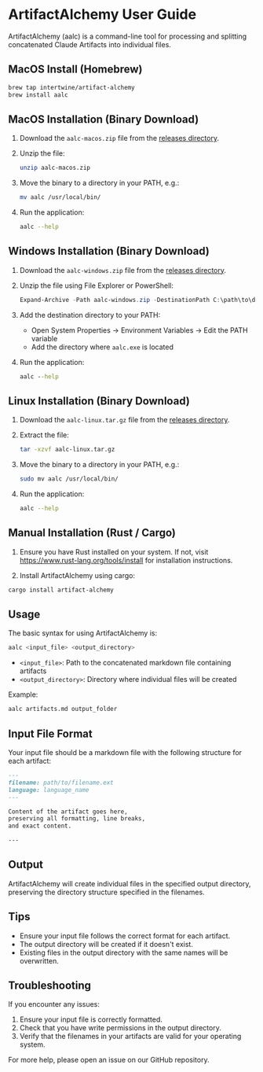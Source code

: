 # ArtifactAlchemy User Guide

ArtifactAlchemy (aalc) is a command-line tool for processing and splitting
concatenated Claude Artifacts into individual files.

## MacOS Install (Homebrew)

```bash
brew tap intertwine/artifact-alchemy
brew install aalc
```

## MacOS Installation (Binary Download)

1. Download the `aalc-macos.zip` file from the [releases directory](https://github.com/intertwine/artifact-alchemy/raw/main/releases/download/v0.1.0/aalc-macos.zip).
2. Unzip the file:

   ```sh
   unzip aalc-macos.zip
   ```

3. Move the binary to a directory in your PATH, e.g.:

   ```sh
   mv aalc /usr/local/bin/
   ```

4. Run the application:

   ```sh
   aalc --help
   ```

## Windows Installation (Binary Download)

1. Download the `aalc-windows.zip` file from the [releases directory](https://github.com/intertwine/artifact-alchemy/raw/main/releases/download/v0.1.0/aalc-windows.zip).
2. Unzip the file using File Explorer or PowerShell:

   ```powershell
   Expand-Archive -Path aalc-windows.zip -DestinationPath C:\path\to\destination
   ```

3. Add the destination directory to your PATH:

   - Open System Properties -> Environment Variables -> Edit the PATH variable
   - Add the directory where `aalc.exe` is located

4. Run the application:

   ```cmd
   aalc --help
   ```

## Linux Installation (Binary Download)

1. Download the `aalc-linux.tar.gz` file from the [releases directory](https://github.com/intertwine/artifact-alchemy/raw/main/releases/download/v0.1.0/aalc-linux.tar.gz).
2. Extract the file:

   ```sh
   tar -xzvf aalc-linux.tar.gz
   ```

3. Move the binary to a directory in your PATH, e.g.:

   ```sh
   sudo mv aalc /usr/local/bin/
   ```

4. Run the application:

   ```sh
   aalc --help
   ```

## Manual Installation (Rust / Cargo)

1. Ensure you have Rust installed on your system. If not, visit <https://www.rust-lang.org/tools/install> for installation instructions.

2. Install ArtifactAlchemy using cargo:

```bash
cargo install artifact-alchemy
```

## Usage

The basic syntax for using ArtifactAlchemy is:

```bash
aalc <input_file> <output_directory>
```

- `<input_file>`: Path to the concatenated markdown file containing artifacts
- `<output_directory>`: Directory where individual files will be created

Example:

```bash
aalc artifacts.md output_folder
```

## Input File Format

Your input file should be a markdown file with the following structure for each artifact:

```markdown
---
filename: path/to/filename.ext
language: language_name
---

Content of the artifact goes here,
preserving all formatting, line breaks,
and exact content.

---
```

## Output

ArtifactAlchemy will create individual files in the specified output directory, preserving the directory structure specified in the filenames.

## Tips

- Ensure your input file follows the correct format for each artifact.
- The output directory will be created if it doesn't exist.
- Existing files in the output directory with the same names will be overwritten.

## Troubleshooting

If you encounter any issues:

1. Ensure your input file is correctly formatted.
2. Check that you have write permissions in the output directory.
3. Verify that the filenames in your artifacts are valid for your operating system.

For more help, please open an issue on our GitHub repository.
